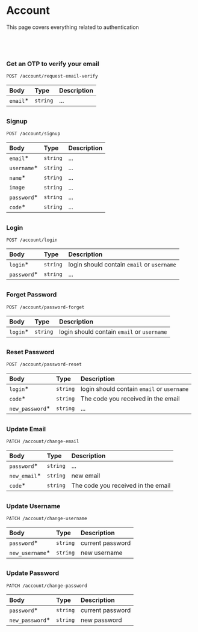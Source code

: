 # Account

This page covers everything related to authentication

# 

<br/>

### Get an OTP to verify your email

```http
POST /account/request-email-verify
```

|Body|Type|Description|
| :-------- | :------- | :------- |
| `email`* | `string` | ... |

## 

### Signup

```http
POST /account/signup
```

|Body|Type|Description|
| :-------- | :------- | :------- |
| `email`* | `string` | ... |
| `username`* | `string` | ... |
| `name`* | `string` | ... |
| `image` | `string` | ... |
| `password`* | `string` | ... |
| `code`* | `string` | ... |

## 

### Login

```http
POST /account/login
```

|Body|Type|Description|
| :-------- | :------- | :------- |
| `login`* | `string` | login should contain `email` or `username` |
| `password`* | `string` | ... |

## 

### Forget Password

```http
POST /account/password-forget
```

|Body|Type|Description|
| :-------- | :------- | :------- |
| `login`* | `string` | login should contain `email` or `username` |

## 

### Reset Password

```http
POST /account/password-reset
```

|Body|Type|Description|
| :-------- | :------- | :------- |
| `login`* | `string` | login should contain `email` or `username` |
| `code`* | `string` | The code you received in the email |
| `new_password`* | `string` | ... |

## 

### Update Email

```http
PATCH /account/change-email
```

|Body|Type|Description|
| :-------- | :------- | :------- |
| `password`* | `string` | ... |
| `new_email`* | `string` | new email |
| `code`* | `string` | The code you received in the email |

## 

### Update Username

```http
PATCH /account/change-username
```

|Body|Type|Description|
| :-------- | :------- | :------- |
| `password`* | `string` | current password |
| `new_username`* | `string` | new username |

## 

### Update Password

```http
PATCH /account/change-password
```

|Body|Type|Description|
| :-------- | :------- | :------- |
| `password`* | `string` | current password |
| `new_password`* | `string` | new password |

